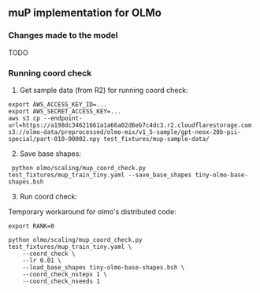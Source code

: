 

## muP implementation for OLMo

### Changes made to the model

TODO

### Running coord check

1. Get sample data (from R2) for running coord check:

```commandline
export AWS_ACCESS_KEY_ID=...
export AWS_SECRET_ACCESS_KEY=...
aws s3 cp --endpoint-url=https://a198dc34621661a1a66a02d6eb7c4dc3.r2.cloudflarestorage.com  s3://olmo-data/preprocessed/olmo-mix/v1_5-sample/gpt-neox-20b-pii-special/part-010-00002.npy test_fixtures/mup-sample-data/
```

2. Save base shapes:

```commandline
 python olmo/scaling/mup_coord_check.py test_fixtures/mup_train_tiny.yaml --save_base_shapes tiny-olmo-base-shapes.bsh
```

3. Run coord check:

Temporary workaround for olmo's distributed code:
```commandline
export RANK=0
```

```commandline
python olmo/scaling/mup_coord_check.py test_fixtures/mup_train_tiny.yaml \
    --coord_check \
    --lr 0.01 \
    --load_base_shapes tiny-olmo-base-shapes.bsh \
    --coord_check_nsteps 1 \
    --coord_check_nseeds 1
```
